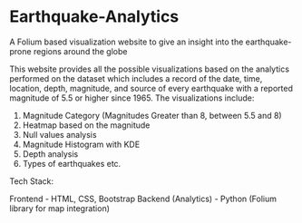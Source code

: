 # Earthquake-Analytics
A Folium based visualization website to give an insight into the earthquake-prone regions around the globe

This website provides all the possible visualizations based on the analytics performed on the dataset which includes a record of the date, time, location, depth, magnitude, and source of every earthquake with a reported magnitude of 5.5 or higher since 1965. The visualizations include:
1. Magnitude Category (Magnitudes Greater than 8, between 5.5 and 8)
2. Heatmap based on the magnitude
3. Null values analysis
4. Magnitude Histogram with KDE
5. Depth analysis
6. Types of earthquakes etc.

Tech Stack:

Frontend - HTML, CSS, Bootstrap
Backend (Analytics) - Python (Folium library for map integration)
